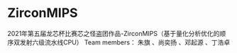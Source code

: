 # ZirconMIPS
2021年第五届龙芯杯比赛芯之怪盗团作品-ZirconMIPS（基于量化分析优化的顺序双发射六级流水线CPU）
Team members： 朱旗 、尚奕扬 、邓起源 、丁浩卓 

